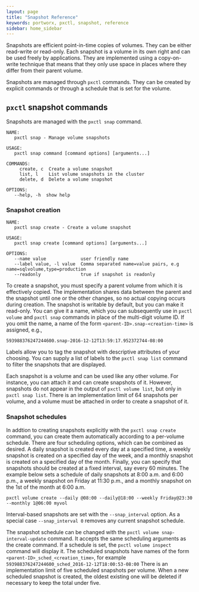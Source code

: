 ```yaml
---
layout: page
title: "Snapshot Reference"
keywords: portworx, pxctl, snapshot, reference
sidebar: home_sidebar
---
```

Snapshots are efficient point-in-time copies of volumes.  They can
be either read-write or read-only.  Each snapshot is a volume in its
own right and can be used freely by applications.  They are implemented
using a copy-on-write technique that means that they only use space in
places where they differ from their parent volume.

Snapshots are managed through `pxctl` commands.  They can be created
by explicit commands or through a schedule that is set for the volume.

## `pxctl` snapshot commands

Snapshots are managed with the `pxctl snap` command.

```
NAME:
   pxctl snap - Manage volume snapshots

USAGE:
   pxctl snap command [command options] [arguments...]

COMMANDS:
     create, c  Create a volume snapshot
     list, l    List volume snapshots in the cluster
     delete, d  Delete a volume snapshot

OPTIONS:
   --help, -h  show help
```
### Snapshot creation
```
NAME:
   pxctl snap create - Create a volume snapshot

USAGE:
   pxctl snap create [command options] [arguments...]

OPTIONS:
   --name value             user friendly name
   --label value, -l value  Comma separated name=value pairs, e.g name=sqlvolume,type=production
   --readonly               true if snapshot is readonly
```

To create a snapshot, you must specify a parent volume from which
it is effectively copied.  The implementation shares data between
the parent and the snapshot until one or the other changes, so no 
actual copying occurs during creation.  The snapshot is writable
by default, but you can make it read-only.  You can give it a name,
which you can subsequently use in `pxctl volume` and `pxctl snap`
commands in place of the multi-digit volume ID.  If you omit the
name, a name of the form `<parent-ID>.snap-<creation-time>`
is assigned, e.g.,
```
593988376247244600.snap-2016-12-12T13:59:17.952372744-08:00
```
Labels allow you to tag the snapshot with descriptive attributes
of your choosing.  You can supply a list of labels to the
`pxctl snap list` command to filter the snapshots that are
displayed.

Each snapshot is a volume and can be used like any other volume.
For instance, you can attach it and can create snapshots of it.
However, snapshots do not appear in the output of `pxctl volume list`,
but only in `pxctl snap list`.  There is an implementation limit
of 64 snapshots per volume, and a volume must be attached in
order to create a snapshot of it.

### Snapshot schedules

In addtion to creating snapshots explicitly with the ``pxctl snap
create`` command, you can create them automatically according to a
per-volume schedule.  There are four scheduling options, which can
be combined as desired.  A daily snapshot is created every day at
a specified time, a weekly snapshot is created on a specified day
of the week, and a monthly snapshot is created on a specified day
of the month.  Finally, you can specify that snapshots should be
created at a fixed interval, say every 60 minutes.  The example below
sets a schedule of daily snapshots at 8:00 a.m. and 6:00 p.m., a
weekly snapshot on Friday at 11:30 p.m., and a monthly snapshot on
the 1st of the month at 6:00 a.m.
```
pxctl volume create --daily @08:00 --daily@18:00 --weekly Friday@23:30 --monthly 1@06:00 myvol
```
Interval-based snapshots are set with the `--snap_interval` option.
As a special case `--snap_interval 0` removes any current snapshot
schedule.

The snapshot schedule can be changed with the
`pxctl volume snap-interval-update` command.  It accepts the
same scheduling arguments as the create command.  If a schedule
is set, the `pxctl volume inspect` command will display it.
The scheduled snapshots have names of the form
`<parent-ID>_sched_<creation_time>`, for example
```593988376247244600_sched_2016-12-12T18:00:53-08:00```
There is an implementation limit of five scheduled snapshots per
volume.  When a new scheduled snapshot is created, the oldest
existing one will be deleted if necessary to keep the total
under five.
